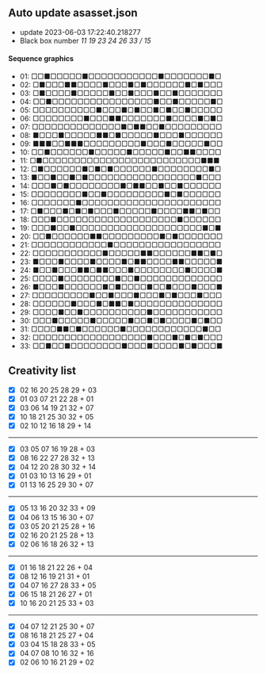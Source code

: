 ## Auto update asasset.json

* update 2023-06-03 17:22:40.218277
* Black box number _11 19 23 24 26 33 / 15_
#### Sequence graphics

* 01: □□■□□□□□■□□□□□□□□□□□■□□□□□□□■□
* 02: □■□□□■■□□□□■□□□■□■□□□□□□■□■□□□
* 03: □■□□□□■□□□□□■□□■□□□■□□■□□□□□□□
* 04: □□■□□□□□□□□□□□□□□□□■□□■□□□□□■□
* 05: □□□□□□□□□□■□□□■□■□□■□■□□■□□□□□
* 06: □□□□□□□□■□□□■■□□□□□□□■□□□□■□■□
* 07: □□□□□□□□□□□□□□■□■■□□■□□□□□□□□□
* 08: ■□□□■□□□□□■■□■□□□□□■□□□■□□□□□□
* 09: ■■■□□■■■□□□□□□□□□■□□□■□□□□□■□□
* 10: □□■□□□□□□■□□□□□■□□□□□■□□■■□□□□
* 11: □■□□□□□□□□□□□□□□□□□□□□□□□□□■■■
* 12: □■□□□□□□■□■□■□□□□□□■□□□□□□□□■□
* 13: ■□□■□□■□■□□□□□□□□□□□□□□□□□■□□□
* 14: □□□■□■□□□□□□□□■□■■□□■□□■□□□□□□
* 15: □□□□□□□□■□□■□□□□□□□□□■□■□□□□□□
* 16: □□□□□□□■□□□□□□□□□□□□□□□□□□□□□□
* 17: □■□□□■□■□■□□□■□□□□□■□□□□■■□■□□
* 18: □□□■□□□□□□□□□□□□□□□□□□□■□□□□□□
* 19: □□□■□□■□□□□□□□□□□□□□□□□□□□□■□■
* 20: □□■□□□□□□■■□□□□□□□□□■□■□□□□□□□
* 21: □□□□□□□□□□□□■□□□□□□□□□□□□□□□□□
* 22: □□□□□□□□□□□■□□□□□■■□□□□□□■■□■□
* 23: ■□□□■□□□□■□□□□■□■■□□□□■■□□□□□■
* 24: ■□□■□□□■■□■■□□□■□□□□□□□□■□□□□■
* 25: □□□□■□□□□□□□□■□□■□□□□□□□□□□□□□
* 26: ■□□□■□□□□□□■□■□□□□■□□■□□□■□□□■
* 27: □□□□□□□□□■□□■□□□■□□□■□■□□□■□□□
* 28: □□□□□□■□□□■□■■□■□□□□□□□□□□□□□□
* 29: □□□□■□□■□□□□□□□□□□■□□□□□□□□□□□
* 30: □□□■□□□□□■□□□□□■□□■□■□□□□■□■□□
* 31: □□□□■■□■□□□□□□■□□□□□□□□□□□□■□□
* 32: □□□□□□□□□□□□□□□□□□■□□□■□■□■□□□
* 33: □□■□□■□□□□□□□□■□□□■□□□□■□■□□□■
## Creativity list

- [x] 02 16 20 25 28 29 + 03
- [x] 01 03 07 21 22 28 + 01
- [x] 03 06 14 19 21 32 + 07
- [x] 10 18 21 25 30 32 + 05
- [x] 02 10 12 16 18 29 + 14
***
- [x] 03 05 07 16 19 28 + 03
- [x] 08 16 22 27 28 32 + 13
- [x] 04 12 20 28 30 32 + 14
- [x] 01 03 10 13 16 29 + 01
- [x] 01 13 16 25 29 30 + 07
***
- [x] 05 13 16 20 32 33 + 09
- [x] 04 06 13 15 16 30 + 07
- [x] 03 05 20 21 25 28 + 16
- [x] 02 16 20 21 25 28 + 13
- [x] 02 06 16 18 26 32 + 13
***
- [x] 01 16 18 21 22 26 + 04
- [x] 08 12 16 19 21 31 + 01
- [x] 04 07 16 27 28 33 + 05
- [x] 06 15 18 21 26 27 + 01
- [x] 10 16 20 21 25 33 + 03
***
- [x] 04 07 12 21 25 30 + 07
- [x] 08 16 18 21 25 27 + 04
- [x] 03 04 15 18 28 33 + 05
- [x] 04 07 08 10 16 32 + 16
- [x] 02 06 10 16 21 29 + 02
